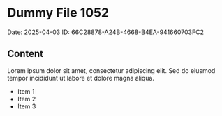 # Dummy File 1052

Date: 2025-04-03
ID: 66C28878-A24B-4668-B4EA-941660703FC2

## Content

Lorem ipsum dolor sit amet, consectetur adipiscing elit.
Sed do eiusmod tempor incididunt ut labore et dolore magna aliqua.

* Item 1
* Item 2
* Item 3

